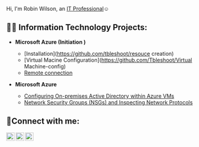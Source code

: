 Hi, I'm Robin Wilson, an <a href="https://www.linkedin.com/in/robin-wilson-357018158?lipi=urn%3Ali%3Apage%3Ad_flagship3_profile_view_base_contact_details%3B5AgLiy2%2FT76mxmUA4P5AMQ%3D%3D">IT Professional</a>☺</h1>

<h2>👨‍💻 Information Technology Projects:</h2>

- <b> Microsoft Azure  (Initiation )</b>

  - [Installation](https://github.com/tbleshoot/resouce creation)
  - [Virtual Macine Configuration](https://github.com/Tbleshoot/Virtual Machine-config)
  - [Remote connection](https://github.com/Tbleshoot/Remote )
- <b>Microsoft Azure</b>
  - [Configuring On-premises Active Directory within Azure VMs](https://github.com/joshmadakorcc/configure-ad)
  - [Network Security Groups (NSGs) and Inspecting Network Protocols](https://github.com/joshmadakorcc/azure-network-protocols)

<h2>🤳Connect with me:</h2>

[<img align="left" alt="Josh | Twitter" width="22px" src="https://cdn.jsdelivr.net/npm/simple-icons@v3/icons/twitter.svg" />][twitter]
[<img align="left" alt="Josh | LinkedIn" width="22px" src="https://cdn.jsdelivr.net/npm/simple-icons@v3/icons/linkedin.svg" />][linkedin]
[<img align="left" alt="Josh | Instagram" width="22px" src="https://cdn.jsdelivr.net/npm/simple-icons@v3/icons/instagram.svg" />][instagram]

[twitter]: https://twitter.com/Josh
[instagram]: https://www.instagram.com/Josh
[linkedin]: https://linkedin.com/in/Josh
